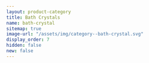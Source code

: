 ```yaml
---
layout: product-category
title: Bath Crystals
name: bath-crystal
sitemap: true
image-url: "/assets/img/category--bath-crystal.svg"
display_order: 7
hidden: false
new: false
---
```

